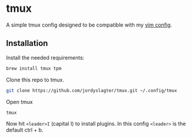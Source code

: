 # tmux

A simple tmux config designed to be compatible with my [vim config](https://github.com/jordyslagter/vim).

## Installation

Install the needed requirements:

```bash
brew install tmux tpm
```

Clone this repo to tmux.

```bash
git clone https://github.com/jordyslagter/tmux.git ~/.config/tmux
```

Open tmux

```bash
tmux
```

Now hit `<leader>I` (capital I) to install plugins. In this config `<leader>`
is the default ctrl + b.
